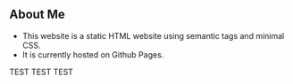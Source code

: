 ## About Me 

* This website is a static HTML website using semantic tags and minimal CSS. 
* It is currently hosted on Github Pages.

TEST TEST TEST